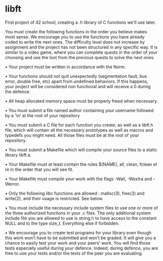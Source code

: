# libft
First project of 42 school, creating a .h library of C functions we'll use later.

You must create the following functions in the order you believe makes most sense.
We encourage you to use the functions you have already coded to write the next
ones. The difficulty level does not increase by assignment and the project has not
been structured in any specific way. It is similar to a video game, where you can
complete quests in the order of your choosing and use the loot from the previous
quests to solve the next ones.

• Your project must be written in accordance with the Norm.

• Your functions should not quit unexpectedly (segmentation fault, bus error, double
free, etc) apart from undefined behaviors. If this happens, your project will be
considered non functional and will receive a 0 during the defence.

• All heap allocated memory space must be properly freed when necessary.

• You must submit a file named author containing your username followed by a ’\n’
at the root of your repository

• You must submit a C file for each function you create, as well as a libft.h file,
which will contain all the necessary prototypes as well as macros and typedefs you
might need. All those files must be at the root of your repository.

• You must submit a Makefile which will compile your source files to a static library
libft.a.

• Your Makefile must at least contain the rules $(NAME), all, clean, fclean et re
in the order that you will see fit.

• Your Makefile must compile your work with the flags -Wall, -Wextra and -Werror.

• Only the following libc functions are allowed : malloc(3), free(3) and write(2),
and their usage is restricted. See below.

• You must include the necessary include system files to use one or more of the three
authorized functions in your .c files. The only additional system include file you
are allowed to use is string.h to have access to the constant NULL and to the type
size_t. Everything else if forbidden.

• We encourage you to create test programs for your library even though this work
won’t have to be submitted and won’t be graded. It will give you a chance
to easily test your work and your peers’ work. You will find those tests especially
useful during your defence. Indeed, during defence, you are free to use your tests
and/or the tests of the peer you are evaluating.


